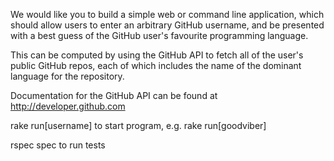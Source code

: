 We would like you to build a simple web or command line application, which should allow users to enter an arbitrary GitHub username, and be presented with a best guess of the GitHub user's favourite programming language.

This can be computed by using the GitHub API to fetch all of the user's public GitHub repos, each of which includes the name of the dominant language for the repository.

Documentation for the GitHub API can be found at http://developer.github.com

rake run[username] to start program, e.g. rake run[goodviber]

rspec spec to run tests

